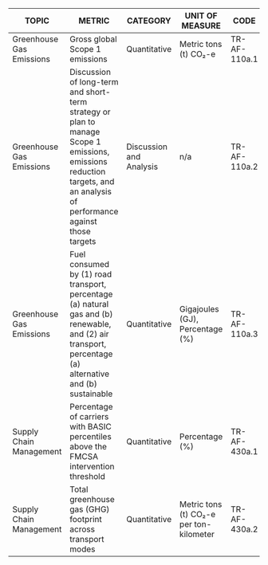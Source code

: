 | TOPIC | METRIC | CATEGORY | UNIT OF MEASURE | CODE |
|-------|--------|----------|-----------------|------|
| Greenhouse Gas Emissions | Gross global Scope 1 emissions | Quantitative | Metric tons (t) CO₂-e | TR-AF-110a.1 |
| Greenhouse Gas Emissions | Discussion of long-term and short-term strategy or plan to manage Scope 1 emissions, emissions reduction targets, and an analysis of performance against those targets | Discussion and Analysis | n/a | TR-AF-110a.2 |
| Greenhouse Gas Emissions | Fuel consumed by (1) road transport, percentage (a) natural gas and (b) renewable, and (2) air transport, percentage (a) alternative and (b) sustainable | Quantitative | Gigajoules (GJ), Percentage (%) | TR-AF-110a.3 |
| Supply Chain Management | Percentage of carriers with BASIC percentiles above the FMCSA intervention threshold | Quantitative | Percentage (%) | TR-AF-430a.1 |
| Supply Chain Management | Total greenhouse gas (GHG) footprint across transport modes | Quantitative | Metric tons (t) CO₂-e per ton-kilometer | TR-AF-430a.2 |
